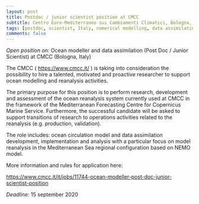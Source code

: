```yaml
---
layout: post
title: Postdoc / junior scientist position at CMCC
subtitle: Centro Euro-Mediterraneo sui Cambiamenti Climatici, Bologna, Italy
tags: [postdoc, scientist, Italy, numerical modelling, data assimilation]
comments: false
---
```


*Open position on:* Ocean modeller and data assimilation (Post Doc / 
Junior Scientist) at CMCC (Bologna, Italy)

The CMCC ( <https://www.cmcc.it/> ) is taking into consideration the 
possibility to hire a talented, motivated and proactive researcher to 
support ocean modelling and reanalysis activities.

The primary purpose for this position is to perform research, 
development and assessment of the ocean reanalysis system currently used 
at CMCC in the framework of the Mediterranean Forecasting Centre for 
Copernicus Marine Service. Furthermore, the successful candidate will be 
asked to support transitions of research to operations activities 
related to the reanalysis (e.g. production, validation).

The role includes: ocean circulation model and data assimilation 
development, implementation and analysis with a particular focus on 
model reanalysis in the Mediterranean Sea regional configuration based 
on NEMO model.

More information and rules for application here:

<https://www.cmcc.it/it/jobs/11744-ocean-modeller-post-doc-junior-scientist-position>

*Deadline:* 15 september 2020